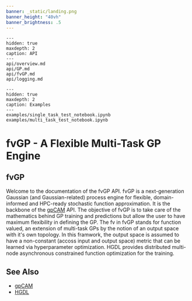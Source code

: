 ```yaml
---
banner: _static/landing.png
banner_height: "40vh"
banner_brightness: .5
---
```


```{toctree}
---
hidden: true
maxdepth: 2
caption: API
---
api/overview.md
api/GP.md
api/fvGP.md
api/logging.md
```

```{toctree}
---
hidden: true
maxdepth: 2
caption: Examples
---
examples/single_task_test_notebook.ipynb
examples/multi_task_test_notebook.ipynb
```

# fvGP - A Flexible Multi-Task GP Engine

## fvGP
Welcome to the documentation of the fvGP API.
fvGP is a next-generation Gaussian (and Gaussian-related) process engine for flexible, domain-informed and 
HPC-ready stochastic function approximation. It is the backbone of the [gpCAM](https://gpcam.readthedocs.io) API.
The objective of fvGP is to take care of the mathematics behind GP training and predictions but allow the user to have
maximum flexibility in defining the GP. The fv in fvGP stands for function valued, an extension of multi-task GPs by the notion
of an output space with it's own topology. In this framwork, the output space is assumed to have a non-constant (accoss
input and output space) metric that can be learned via hyperparameter optimization. HGDL provides distributed multi-node asynchronous
constrained function optimization for the training.

## See Also

* [gpCAM](https://gpcam.readthedocs.io)
* [HGDL](https://hgdl.readthedocs.io)
